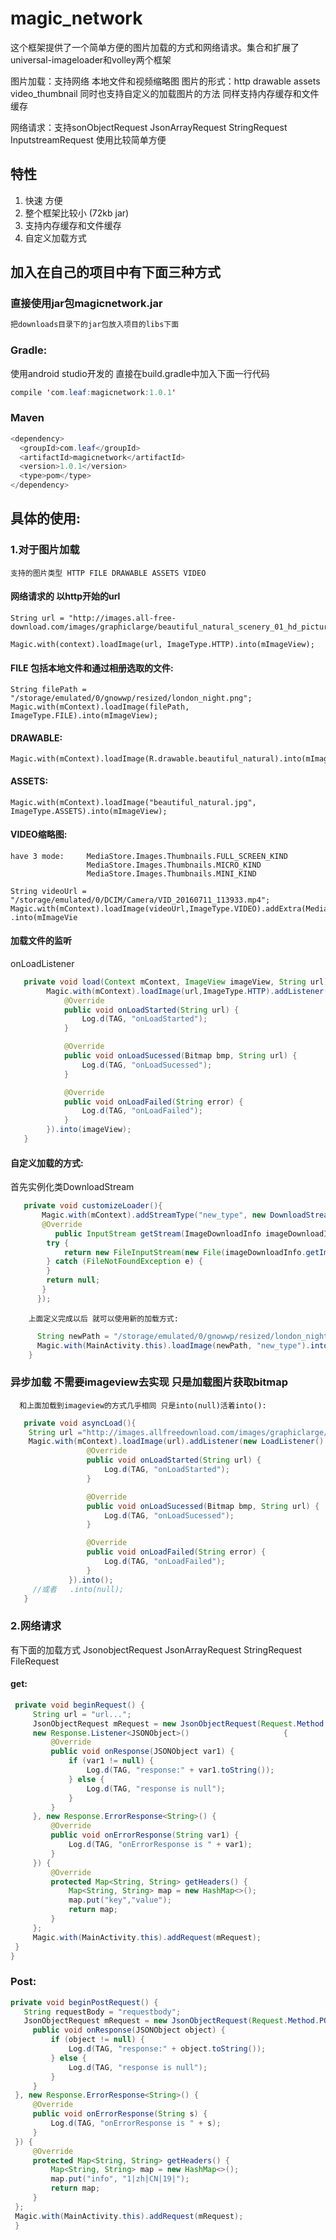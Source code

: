 # magic_network

这个框架提供了一个简单方便的图片加载的方式和网络请求。集合和扩展了universal-imageloader和volley两个框架

图片加载：支持网络 本地文件和视频缩略图 图片的形式：http drawable assets video_thumbnail
同时也支持自定义的加载图片的方法 同样支持内存缓存和文件缓存

网络请求：支持sonObjectRequest JsonArrayRequest StringRequest InputstreamRequest 使用比较简单方便

## 特性
1. 快速 方便
2. 整个框架比较小 (72kb jar)
3. 支持内存缓存和文件缓存
4. 自定义加载方式 

## 加入在自己的项目中有下面三种方式

### 直接使用jar包magicnetwork.jar 
```java
把downloads目录下的jar包放入项目的libs下面
```

### Gradle:
使用android studio开发的 直接在build.gradle中加入下面一行代码
```java
compile 'com.leaf:magicnetwork:1.0.1'
```

### Maven
```java
<dependency>
  <groupId>com.leaf</groupId>
  <artifactId>magicnetwork</artifactId>
  <version>1.0.1</version>
  <type>pom</type>
</dependency>
```

## 具体的使用:
   
### 1.对于图片加载

    支持的图片类型 HTTP FILE DRAWABLE ASSETS VIDEO
  
  #### 网络请求的 以http开始的url
    String url = "http://images.all-free-download.com/images/graphiclarge/beautiful_natural_scenery_01_hd_picture_166232.jpg";
    
    Magic.with(context).loadImage(url, ImageType.HTTP).into(mImageView);
    
  #### FILE 包括本地文件和通过相册选取的文件:
    String filePath = "/storage/emulated/0/gnowwp/resized/london_night.png";
    Magic.with(mContext).loadImage(filePath, ImageType.FILE).into(mImageView);

  #### DRAWABLE:
    Magic.with(mContext).loadImage(R.drawable.beautiful_natural).into(mImageView);

  #### ASSETS:
    Magic.with(mContext).loadImage("beautiful_natural.jpg", ImageType.ASSETS).into(mImageView);
   
  #### VIDEO缩略图:
    have 3 mode:     MediaStore.Images.Thumbnails.FULL_SCREEN_KIND
                     MediaStore.Images.Thumbnails.MICRO_KIND
                     MediaStore.Images.Thumbnails.MINI_KIND
    
    String videoUrl = "/storage/emulated/0/DCIM/Camera/VID_20160711_113933.mp4";
    Magic.with(mContext).loadImage(videoUrl,ImageType.VIDEO).addExtra(MediaStore.Images.Thumbnails.FULL_SCREEN_KIND)     .into(mImageVie
 

  #### 加载文件的监听
   onLoadListener
   ```Java
      private void load(Context mContext, ImageView imageView, String url) {
           Magic.with(mContext).loadImage(url,ImageType.HTTP).addListener(new OnLoadListener() {
               @Override
               public void onLoadStarted(String url) {
                   Log.d(TAG, "onLoadStarted");
               }

               @Override
               public void onLoadSucessed(Bitmap bmp, String url) {
                   Log.d(TAG, "onLoadSucessed");
               }

               @Override
               public void onLoadFailed(String error) {
                   Log.d(TAG, "onLoadFailed");
               }
           }).into(imageView);
      }
   ```
  #### 自定义加载的方式:
   首先实例化类DownloadStream 
   ```Java
      private void customizeLoader(){
          Magic.with(mContext).addStreamType("new_type", new DownloadStream() {
          @Override
             public InputStream getStream(ImageDownloadInfo imageDownloadInfo) {
           try {
               return new FileInputStream(new File(imageDownloadInfo.getImageUrl()));
           } catch (FileNotFoundException e) {
           }
           return null;
          }
         });
   ```
   
        上面定义完成以后 就可以使用新的加载方式:
   ``` java
         String newPath = "/storage/emulated/0/gnowwp/resized/london_night.png";
         Magic.with(MainActivity.this).loadImage(newPath, "new_type").into(mImageView);
       } 
   ```
 
 ### 异步加载 不需要imageview去实现 只是加载图片获取bitmap
      和上面加载到imageview的方式几乎相同 只是into(null)活着into():
   ```Java 
      private void asyncLoad(){
       String url ="http://images.allfreedownload.com/images/graphiclarge/beautiful_natural_scenery_01_hd_picture_166232.jpg";
       Magic.with(mContext).loadImage(url).addListener(new LoadListener() {
                    @Override
                    public void onLoadStarted(String url) {
                        Log.d(TAG, "onLoadStarted");
                    }

                    @Override
                    public void onLoadSucessed(Bitmap bmp, String url) {
                        Log.d(TAG, "onLoadSucessed");
                    }

                    @Override
                    public void onLoadFailed(String error) {
                        Log.d(TAG, "onLoadFailed");
                    }
                }).into();
        //或者   .into(null);
      }
   ```
     
### 2.网络请求
   有下面的加载方式 JsonobjectRequest JsonArrayRequest StringRequest FileRequest
    
   #### get:
   ```java
    private void beginRequest() {
        String url = "url...";
        JsonObjectRequest mRequest = new JsonObjectRequest(Request.Method.GET, url, null, 
        new Response.Listener<JSONObject>()                     {
            @Override
            public void onResponse(JSONObject var1) {
                if (var1 != null) {
                    Log.d(TAG, "response:" + var1.toString());
                } else {
                    Log.d(TAG, "response is null");
                }
            }
        }, new Response.ErrorResponse<String>() {
            @Override
            public void onErrorResponse(String var1) {
                Log.d(TAG, "onErrorResponse is " + var1);
            }
        }) {
            @Override
            protected Map<String, String> getHeaders() {
                Map<String, String> map = new HashMap<>();
                map.put("key","value");
                return map;
            }
        };
        Magic.with(MainActivity.this).addRequest(mRequest);
    }
   }
   ```
   ### Post:
    
   ```Java 
   private void beginPostRequest() {
      String requestBody = "requestbody";
      JsonObjectRequest mRequest = new JsonObjectRequest(Request.Method.POST, url, requestBody, new   Response.Listener<JSONObject>() {
        public void onResponse(JSONObject object) {
            if (object != null) {
                Log.d(TAG, "response:" + object.toString());
            } else {
                Log.d(TAG, "response is null");
            }
        }
    }, new Response.ErrorResponse<String>() {
        @Override
        public void onErrorResponse(String s) {
            Log.d(TAG, "onErrorResponse is " + s);
        }
    }) {
        @Override
        protected Map<String, String> getHeaders() {
            Map<String, String> map = new HashMap<>();
            map.put("info", "1|zh|CN|19|");
            return map;
        }
    };
    Magic.with(MainActivity.this).addRequest(mRequest);
    }
   ```

